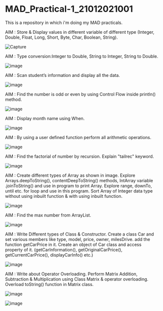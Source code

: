 # MAD_Practical-1_21012021001
This is a repository in which i'm doing my MAD practicals.

AIM : Store & Display values in different variable of different type (Integer, Double, Float, Long, Short, Byte, Char, Boolean, String).

![Capture](https://github.com/AdesharaBrijesh/MAD_Practical-1_21012021001/assets/98079442/3dc41870-7814-4fd7-b07d-8bc5c4cc0a11)

AIM : Type conversion:Integer to Double, String to Integer, String to Double.

![image](https://github.com/AdesharaBrijesh/MAD_Practical-1_21012021001/assets/98079442/c7be0700-522d-4aba-ad54-b3c904a666cf)

AIM : Scan student’s information and display all the data.

![image](https://github.com/AdesharaBrijesh/MAD_Practical-1_21012021001/assets/98079442/822ff6f6-76df-4164-95d8-ae5d4fa28fc6)

AIM : Find the number is odd or even by using Control Flow inside println() method.

![image](https://github.com/AdesharaBrijesh/MAD_Practical-1_21012021001/assets/98079442/39b8cee8-cf8e-450f-b667-07d4399cd4f4)

AIM : Display month name using When.

![image](https://github.com/AdesharaBrijesh/MAD_Practical-1_21012021001/assets/98079442/1a038f68-7680-4c7b-8344-95fec895f42a)

AIM : By using a user defined function perform all arithmetic operations.

![image](https://github.com/AdesharaBrijesh/MAD_Practical-1_21012021001/assets/98079442/8a63040e-b47c-4fa2-b4e4-d9c26550336b)


AIM : Find the factorial of number by recursion. Explain "tailrec" keyword.

![image](https://github.com/AdesharaBrijesh/MAD_Practical-1_21012021001/assets/98079442/e28089af-38a9-4211-979d-a09eeadfb361)

AIM : Create different types of Array as shown in image. Explore Arrays.deepToString(), contentDeepToString() methods, IntArray variable .joinToString()  and use in program to print Array. Explore range, downTo, until etc. for loop and use in this program. Sort Array of Integer data type without using inbuilt function & with using inbuilt function.

![image](https://github.com/AdesharaBrijesh/MAD_Practical-1_21012021001/assets/98079442/22db6846-efb6-41cc-a388-f44a69ef76a4)

AIM : Find the max number from ArrayList.

![image](https://github.com/AdesharaBrijesh/MAD_Practical-1_21012021001/assets/98079442/15711a2c-0149-4689-b3be-f49b233e0479)

AIM : Write Different types of Class & Constructor. Create a class Car and set various members like type, model, price, owner, milesDrive. add the function getCarPrice in it. Create an object of Car class and access property of it. (getCarInformation(), getOriginalCarPrice(), getCurrentCarPrice(), displayCarInfo() etc.)

![image](https://github.com/AdesharaBrijesh/MAD_Practical-1_21012021001/assets/98079442/70f5d1f9-35c8-4e43-bfd4-da79a25ec5e1)

AIM : Write about Operator Overloading. Perform Matrix Addition, Subtraction & Multiplication using Class Matrix & operator overloading. Overload toString() function in Matrix class.

![image](https://github.com/AdesharaBrijesh/MAD_Practical-1_21012021001/assets/98079442/2e6516c7-dd95-4ad8-96fc-08d2deccfe29)

![image](https://github.com/AdesharaBrijesh/MAD_Practical-1_21012021001/assets/98079442/afee2165-13ae-4280-ad8b-86d96eb48eae)


